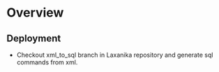 # Overview

## Deployment 
* Checkout xml_to_sql branch in Laxanika repository and generate sql commands from xml.  